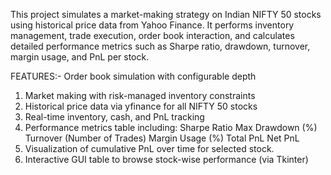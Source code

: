 This project simulates a market-making strategy on Indian NIFTY 50 stocks using historical price data from Yahoo Finance. It performs inventory management, trade execution, order book interaction, and calculates detailed performance metrics such as Sharpe ratio, drawdown, turnover, margin usage, and PnL per stock.

FEATURES:-
Order book simulation with configurable depth

1. Market making with risk-managed inventory constraints
2. Historical price data via yfinance for all NIFTY 50 stocks
3. Real-time inventory, cash, and PnL tracking
4. Performance metrics table including:
     Sharpe Ratio
     Max Drawdown (%)
     Turnover (Number of Trades)
     Margin Usage (%)
     Total PnL
     Net PnL
5. Visualization of cumulative PnL over time for selected stock.
6. Interactive GUI table to browse stock-wise performance (via Tkinter)

